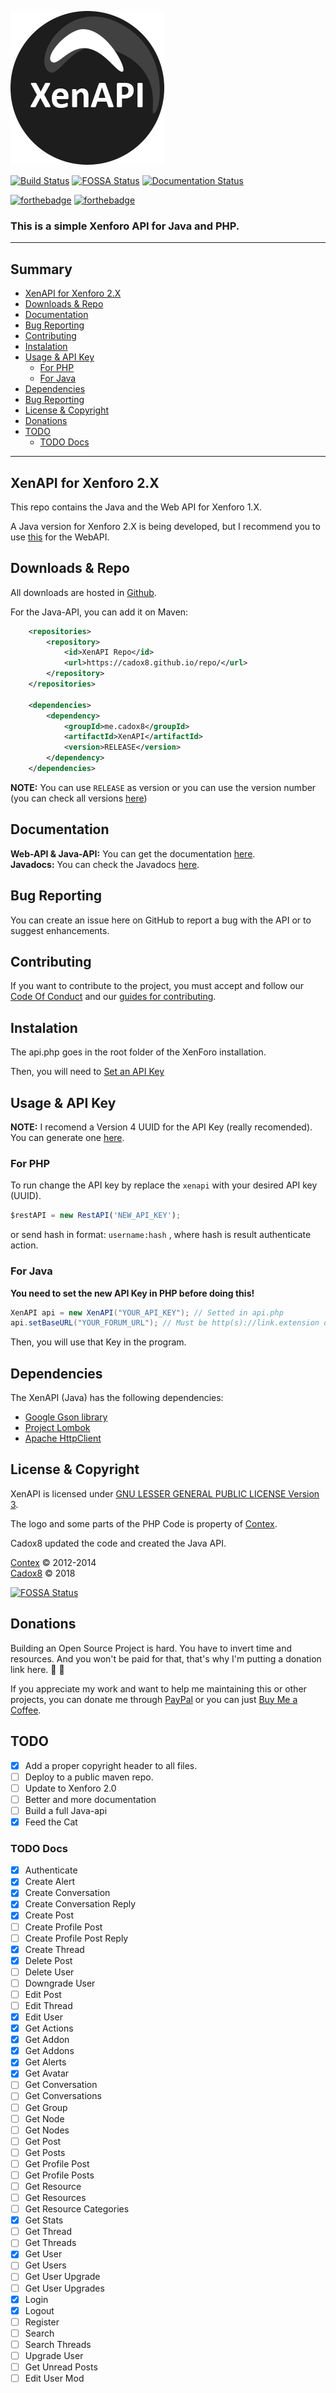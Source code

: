 ![Logo](docs/img/logo.png)

[![Build Status](https://travis-ci.org/cadox8/XenAPI.svg?branch=master)](https://travis-ci.org/cadox8/XenAPI)
[![FOSSA Status](https://app.fossa.io/api/projects/git%2Bgithub.com%2Fcadox8%2FXenAPI.svg?type=small)](https://app.fossa.io/projects/git%2Bgithub.com%2Fcadox8%2FXenAPI?ref=badge_small)
[![Documentation Status](https://readthedocs.org/projects/xenapi/badge/?version=latest)](https://xenapi.readthedocs.io/en/latest/?badge=latest)

[![forthebadge](https://forthebadge.com/images/badges/built-with-love.svg)](https://forthebadge.com)
[![forthebadge](https://forthebadge.com/images/badges/powered-by-oxygen.svg)](https://forthebadge.com)

### This is a simple Xenforo API for Java and PHP.
-----

## Summary
* [XenAPI for Xenforo 2.X](#xenapi-for-xenforo-2x)
* [Downloads & Repo](#downloads--repo)
* [Documentation](#documentation)
* [Bug Reporting](#bug-reporting)
* [Contributing](#contributing)
* [Instalation](#installation)
* [Usage & API Key](#usage--api-key)
  - [For PHP](#for-php)
  - [For Java](#for-java)
* [Dependencies](#dependencies)
* [Bug Reporting](#bug-reporting)
* [License & Copyright](#license--copyright)
* [Donations](#donations)
* [TODO](#todo)
  - [TODO Docs](#todo-docs)
-----

## XenAPI for Xenforo 2.X
This repo contains the Java and the Web API for Xenforo 1.X.

A Java version for Xenforo 2.X is being developed, but I recommend you to use [this](https://xfrocks.com/resources/bd-api-for-xenforo-2-0.36/) for the WebAPI.

## Downloads & Repo
All downloads are hosted in [Github](https://github.com/cadox8/XenAPI/releases).

For the Java-API, you can add it on Maven:

```xml
    <repositories>
        <repository>
            <id>XenAPI Repo</id>
            <url>https://cadox8.github.io/repo/</url>
        </repository>
    </repositories>

    <dependencies>
        <dependency>
            <groupId>me.cadox8</groupId>
            <artifactId>XenAPI</artifactId>
            <version>RELEASE</version>
        </dependency>
    </dependencies>
```

**NOTE:** You can use ``RELEASE`` as version or you can use the version number (you can check all versions [here](https://github.com/cadox8/XenAPI/releases))

## Documentation
**Web-API & Java-API:** You can get the documentation [here](https://xenapi.readthedocs.io/en/latest/).<br>
**Javadocs:** You can check the Javadocs [here](https://cadox8.github.io/XenAPI/javadocs).

## Bug Reporting
You can create an issue here on GitHub to report a bug with the API or to suggest enhancements.

## Contributing
If you want to contribute to the project, you must accept and follow our [Code Of Conduct](CODE_OF_CONDUCT.md) and our [guides for contributing](CONTRIBUTING.md).

## Instalation
The api.php goes in the root folder of the XenForo installation.

Then, you will need to [Set an API Key](#usage--api-key)

## Usage & API Key

**NOTE:** I recomend a Version 4 UUID for the API Key (really recomended). You can generate one [here](https://www.uuidgenerator.net).

### For PHP
To run change the API key by replace the ``xenapi`` with your desired API key (UUID).
```javascript
$restAPI = new RestAPI('NEW_API_KEY');
```

or send hash in format: ``username:hash`` , where hash is result authenticate action.

### For Java
**You need to set the new API Key in PHP before doing this!**

```java
XenAPI api = new XenAPI("YOUR_API_KEY"); // Setted in api.php
api.setBaseURL("YOUR_FORUM_URL"); // Must be http(s)://link.extension or http(s)://ip
```

Then, you will use that Key in the program.

## Dependencies
The XenAPI (Java) has the following dependencies:
* [Google Gson library](https://mvnrepository.com/artifact/com.google.code.gson/gson)
* [Project Lombok](https://projectlombok.org)
* [Apache HttpClient](https://hc.apache.org)

## License & Copyright
XenAPI is licensed under [GNU LESSER GENERAL PUBLIC LICENSE Version 3](LICENSE.txt).

The logo and some parts of the PHP Code is property of [Contex](https://github.com/Contex/XenAPI).

Cadox8 updated the code and created the Java API.

[Contex](https://github.com/Contex) © 2012-2014<br>
[Cadox8](https://cadox8.github.io) © 2018


[![FOSSA Status](https://app.fossa.io/api/projects/git%2Bgithub.com%2Fcadox8%2FXenAPI.svg?type=large)](https://app.fossa.io/projects/git%2Bgithub.com%2Fcadox8%2FXenAPI?ref=badge_large)

## Donations
Building an Open Source Project is hard. You have to invert time and resources. And you won't be paid for that, that's why I'm putting a donation link here. :money_with_wings: :money_with_wings:

If you appreciate my work and want to help me maintaining this or other projects, you can donate me through [PayPal](https://paypal.me/Cadox8) or you can just [Buy Me a Coffee](https://ko-fi.com/devcadox).

## TODO
* [x] Add a proper copyright header to all files.
* [ ] Deploy to a public maven repo.
* [ ] Update to Xenforo 2.0
* [ ] Better and more documentation
* [ ] Build a full Java-api
* [x] Feed the Cat

### TODO Docs
* [x] Authenticate
* [x] Create Alert
* [x] Create Conversation
* [x] Create Conversation Reply
* [x] Create Post
* [ ] Create Profile Post
* [ ] Create Profile Post Reply
* [x] Create Thread
* [x] Delete Post
* [ ] Delete User
* [ ] Downgrade User
* [ ] Edit Post
* [ ] Edit Thread
* [x] Edit User
* [x] Get Actions
* [x] Get Addon
* [x] Get Addons
* [x] Get Alerts
* [x] Get Avatar
* [ ] Get Conversation
* [ ] Get Conversations
* [ ] Get Group
* [ ] Get Node
* [ ] Get Nodes
* [ ] Get Post
* [ ] Get Posts
* [ ] Get Profile Post
* [ ] Get Profile Posts
* [ ] Get Resource
* [ ] Get Resources
* [ ] Get Resource Categories
* [x] Get Stats
* [ ] Get Thread
* [ ] Get Threads
* [x] Get User
* [ ] Get Users
* [ ] Get User Upgrade
* [ ] Get User Upgrades
* [x] Login
* [x] Logout
* [ ] Register
* [ ] Search
* [ ] Search Threads
* [ ] Upgrade User
* [ ] Get Unread Posts
* [ ] Edit User Mod
